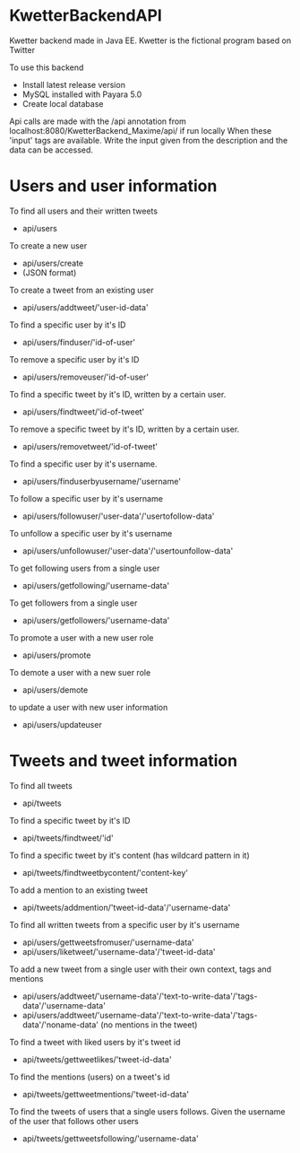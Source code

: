# KwetterBackendAPI
Kwetter backend made in Java EE. Kwetter is the fictional program based on Twitter

To use this backend
- Install latest release version
- MySQL installed with Payara 5.0
- Create local database

Api calls are made with the /api annotation from localhost:8080/KwetterBackend_Maxime/api/ if run locally
When these 'input' tags are available. Write the input given from the description and the data can be accessed.

# Users and user information
To find all users and their written tweets
- api/users

To create a new user
- api/users/create
- (JSON format)

To create a tweet from an existing user
- api/users/addtweet/'user-id-data'

To find a specific user by it's ID
- api/users/finduser/'id-of-user'

To remove a specific user by it's ID
- api/users/removeuser/'id-of-user'

To find a specific tweet by it's ID, written by a certain user.
- api/users/findtweet/'id-of-tweet'

To remove a specific tweet by it's ID, written by a certain user.
- api/users/removetweet/'id-of-tweet'

To find a specific user by it's username.
- api/users/finduserbyusername/'username'
  
To follow a specific user by it's username
- api/users/followuser/'user-data'/'usertofollow-data'

To unfollow a specific user by it's username
- api/users/unfollowuser/'user-data'/'usertounfollow-data'

To get following users from a single user
- api/users/getfollowing/'username-data'

To get followers from a single user
- api/users/getfollowers/'username-data'

To promote a user with a new user role
- api/users/promote

To demote a user with a new suer role
- api/users/demote

to update a user with new user information
- api/users/updateuser

# Tweets and tweet information
To find all tweets
- api/tweets

To find a specific tweet by it's ID
- api/tweets/findtweet/'id'
  
To find a specific tweet by it's content (has wildcard pattern in it)
- api/tweets/findtweetbycontent/'content-key'

To add a mention to an existing tweet
- api/tweets/addmention/'tweet-id-data'/'username-data'

To find all written tweets from a specific user by it's username
- api/users/gettweetsfromuser/'username-data'
- api/users/liketweet/'username-data'/'tweet-id-data'

To add a new tweet from a single user with their own context, tags and mentions
- api/users/addtweet/'username-data'/'text-to-write-data'/'tags-data'/'username-data'
- api/users/addtweet/'username-data'/'text-to-write-data'/'tags-data'/'noname-data' (no mentions in the tweet)

To find a tweet with liked users by it's tweet id
- api/tweets/gettweetlikes/'tweet-id-data'

To find the mentions (users) on a tweet's id
- api/tweets/gettweetmentions/'tweet-id-data'

To find the tweets of users that a single users follows. Given the username of the user that follows other users
- api/tweets/gettweetsfollowing/'username-data'

